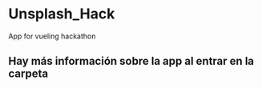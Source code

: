 # Unsplash_Hack
App for vueling hackathon

## Hay más información sobre la app al entrar en la carpeta
